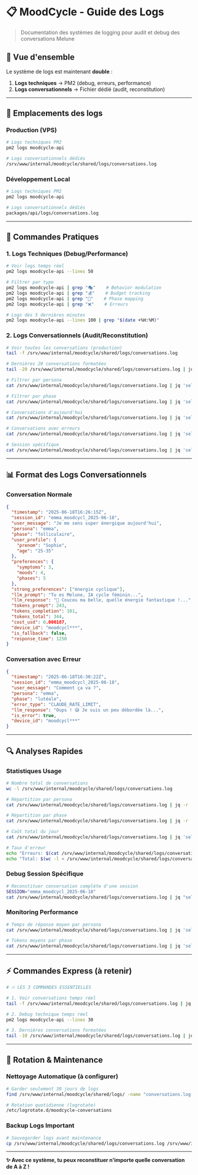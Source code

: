# 📋 **MoodCycle - Guide des Logs**

> Documentation des systèmes de logging pour audit et debug des conversations Melune

## 🎯 **Vue d'ensemble**

Le système de logs est maintenant **double** :
1. **Logs techniques** → PM2 (debug, erreurs, performance)
2. **Logs conversationnels** → Fichier dédié (audit, reconstitution)

---

## 📁 **Emplacements des logs**

### **Production (VPS)**
```bash
# Logs techniques PM2
pm2 logs moodcycle-api

# Logs conversationnels dédiés
/srv/www/internal/moodcycle/shared/logs/conversations.log
```

### **Développement Local**
```bash
# Logs techniques PM2
pm2 logs moodcycle-api

# Logs conversationnels dédiés  
packages/api/logs/conversations.log
```

---

## 🔧 **Commandes Pratiques**

### **1. Logs Techniques (Debug/Performance)**

```bash
# Voir logs temps réel
pm2 logs moodcycle-api --lines 50

# Filtrer par type
pm2 logs moodcycle-api | grep "🎭"    # Behavior modulation
pm2 logs moodcycle-api | grep "💰"    # Budget tracking
pm2 logs moodcycle-api | grep "🌙"    # Phase mapping
pm2 logs moodcycle-api | grep "❌"    # Erreurs

# Logs des 5 dernières minutes
pm2 logs moodcycle-api --lines 100 | grep "$(date +%H:%M)"
```

### **2. Logs Conversationnels (Audit/Reconstitution)**

```bash
# Voir toutes les conversations (production)
tail -f /srv/www/internal/moodcycle/shared/logs/conversations.log

# Dernières 20 conversations formatées
tail -20 /srv/www/internal/moodcycle/shared/logs/conversations.log | jq .

# Filtrer par persona
cat /srv/www/internal/moodcycle/shared/logs/conversations.log | jq 'select(.persona == "emma")'

# Filtrer par phase
cat /srv/www/internal/moodcycle/shared/logs/conversations.log | jq 'select(.phase == "folliculaire")'

# Conversations d'aujourd'hui
cat /srv/www/internal/moodcycle/shared/logs/conversations.log | jq 'select(.timestamp | startswith("2025-06-18"))'

# Conversations avec erreurs
cat /srv/www/internal/moodcycle/shared/logs/conversations.log | jq 'select(.is_error == true)'

# Session spécifique
cat /srv/www/internal/moodcycle/shared/logs/conversations.log | jq 'select(.session_id | contains("emma_moodcycl"))'
```

---

## 📊 **Format des Logs Conversationnels**

### **Conversation Normale**
```json
{
  "timestamp": "2025-06-18T16:26:15Z",
  "session_id": "emma_moodcycl_2025-06-18",
  "user_message": "Je me sens super énergique aujourd'hui",
  "persona": "emma",
  "phase": "folliculaire",
  "user_profile": {
    "prenom": "Sophie",
    "age": "25-35"
  },
  "preferences": {
    "symptoms": 3,
    "moods": 4,
    "phases": 5
  },
  "strong_preferences": ["énergie cyclique"],
  "llm_prompt": "Tu es Melune, IA cycle féminin...",
  "llm_response": "🌱 Coucou ma belle, quelle énergie fantastique !...",
  "tokens_prompt": 243,
  "tokens_completion": 101,
  "tokens_total": 344,
  "cost_usd": 0.000187,
  "device_id": "moodcycl***",
  "is_fallback": false,
  "response_time": 1250
}
```

### **Conversation avec Erreur**
```json
{
  "timestamp": "2025-06-18T16:30:22Z",
  "session_id": "emma_moodcycl_2025-06-18",
  "user_message": "Comment ça va ?",
  "persona": "emma",
  "phase": "lutéale",
  "error_type": "CLAUDE_RATE_LIMIT",
  "llm_response": "Oups ! 😅 Je suis un peu débordée là...",
  "is_error": true,
  "device_id": "moodcycl***"
}
```

---

## 🔍 **Analyses Rapides**

### **Statistiques Usage**
```bash
# Nombre total de conversations
wc -l /srv/www/internal/moodcycle/shared/logs/conversations.log

# Répartition par persona
cat /srv/www/internal/moodcycle/shared/logs/conversations.log | jq -r '.persona' | sort | uniq -c

# Répartition par phase
cat /srv/www/internal/moodcycle/shared/logs/conversations.log | jq -r '.phase' | sort | uniq -c

# Coût total du jour
cat /srv/www/internal/moodcycle/shared/logs/conversations.log | jq 'select(.timestamp | startswith("2025-06-18")) | .cost_usd' | awk '{sum += $1} END {print "Total: $" sum}'

# Taux d'erreur
echo "Erreurs: $(cat /srv/www/internal/moodcycle/shared/logs/conversations.log | jq -r 'select(.is_error == true)' | wc -l)"
echo "Total: $(wc -l < /srv/www/internal/moodcycle/shared/logs/conversations.log)"
```

### **Debug Session Spécifique**
```bash
# Reconstituer conversation complète d'une session
SESSION="emma_moodcycl_2025-06-18"
cat /srv/www/internal/moodcycle/shared/logs/conversations.log | jq "select(.session_id == \"$SESSION\")" | jq -r '"[\(.timestamp | split("T")[1] | split(".")[0])] User: \(.user_message)\nMelune: \(.llm_response)\n"'
```

### **Monitoring Performance**
```bash
# Temps de réponse moyen par persona
cat /srv/www/internal/moodcycle/shared/logs/conversations.log | jq 'select(.response_time != null) | {persona: .persona, time: .response_time}' | jq -s 'group_by(.persona) | map({persona: .[0].persona, avg_time: (map(.time) | add / length)})'

# Tokens moyens par phase
cat /srv/www/internal/moodcycle/shared/logs/conversations.log | jq 'select(.tokens_total > 0) | {phase: .phase, tokens: .tokens_total}' | jq -s 'group_by(.phase) | map({phase: .[0].phase, avg_tokens: (map(.tokens) | add / length)})'
```

---

## ⚡ **Commandes Express** (à retenir)

```bash
# 🔥 LES 3 COMMANDES ESSENTIELLES

# 1. Voir conversations temps réel
tail -f /srv/www/internal/moodcycle/shared/logs/conversations.log | jq .

# 2. Debug technique temps réel  
pm2 logs moodcycle-api --lines 30

# 3. Dernières conversations formatées
tail -10 /srv/www/internal/moodcycle/shared/logs/conversations.log | jq -r '"[\(.timestamp | split("T")[1] | split(".")[0])] \(.persona) (\(.phase)): \(.user_message) → \(.llm_response)"'
```

---

## 🚀 **Rotation & Maintenance**

### **Nettoyage Automatique** (à configurer)
```bash
# Garder seulement 30 jours de logs
find /srv/www/internal/moodcycle/shared/logs/ -name "conversations.log.*" -mtime +30 -delete

# Rotation quotidienne (logrotate)
/etc/logrotate.d/moodcycle-conversations
```

### **Backup Logs Important**
```bash
# Sauvegarder logs avant maintenance
cp /srv/www/internal/moodcycle/shared/logs/conversations.log /srv/www/internal/moodcycle/shared/logs/conversations.backup.$(date +%Y%m%d)
```

---

**✨ Avec ce système, tu peux reconstituer n'importe quelle conversation de A à Z !** 